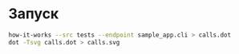 # Запуск

```bash
how-it-works --src tests --endpoint sample_app.cli > calls.dot
dot -Tsvg calls.dot > calls.svg
```
